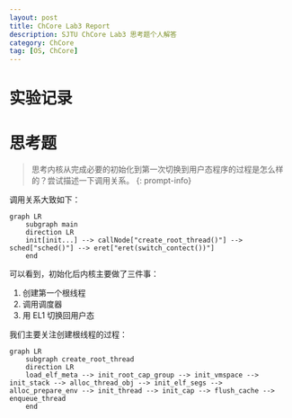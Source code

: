 ```yaml
---
layout: post
title: ChCore Lab3 Report
description: SJTU ChCore Lab3 思考题个人解答
category: ChCore
tag: [OS, ChCore]
---
```

# 实验记录

# 思考题

> 思考内核从完成必要的初始化到第一次切换到用户态程序的过程是怎么样的？尝试描述一下调用关系。
{: prompt-info}

调用关系大致如下：

```mermaid
graph LR
    subgraph main
    direction LR
    init[init...] --> callNode["create_root_thread()"] --> sched["sched()"] --> eret["eret(switch_contect())"]
    end 
```

可以看到，初始化后内核主要做了三件事：
1. 创建第一个根线程
2. 调用调度器
3. 用 EL1 切换回用户态

我们主要关注创建根线程的过程：

```mermaid
graph LR
    subgraph create_root_thread
    direction LR
    load_elf_meta --> init_root_cap_group --> init_vmspace --> init_stack --> alloc_thread_obj --> init_elf_segs --> alloc_prepare_env --> init_thread --> init_cap --> flush_cache --> enqueue_thread
    end 
```